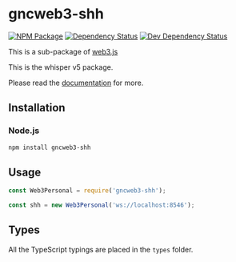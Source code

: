 # gncweb3-shh

[![NPM Package][npm-image]][npm-url] [![Dependency Status][deps-image]][deps-url] [![Dev Dependency Status][deps-dev-image]][deps-dev-url]

This is a sub-package of [web3.js][repo]

This is the whisper v5 package.

Please read the [documentation][docs] for more.

## Installation

### Node.js

```bash
npm install gncweb3-shh
```

## Usage

```js
const Web3Personal = require('gncweb3-shh');

const shh = new Web3Personal('ws://localhost:8546');
```

## Types

All the TypeScript typings are placed in the `types` folder.

[docs]: http://web3js.readthedocs.io/en/1.0/
[repo]: https://github.com/ethereum/web3.js
[npm-image]: https://img.shields.io/npm/v/gncweb3-shh.svg
[npm-url]: https://npmjs.org/package/gncweb3-shh
[deps-image]: https://david-dm.org/ethereum/web3.js/1.x/status.svg?path=packages/gncweb3-shh
[deps-url]: https://david-dm.org/ethereum/web3.js/1.x?path=packages/gncweb3-shh
[deps-dev-image]: https://david-dm.org/ethereum/web3.js/1.x/dev-status.svg?path=packages/gncweb3-shh
[deps-dev-url]: https://david-dm.org/ethereum/web3.js/1.x?type=dev&path=packages/gncweb3-shh
